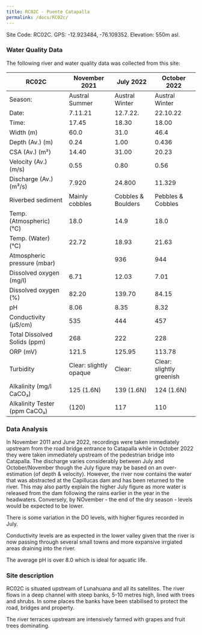 ```yaml
---
title: RC02C - Puente Catapalla
permalink: /docs/RC02c/
---
```



Site Code: RC02C.  GPS: -12.923484, -76.109352. Elevation: 550m asl.


### Water Quality Data

The following river and water quality data was collected from this site:

|     RC02C                            |     November 2021             |     July 2022             |     October 2022                |
|--------------------------------------|-------------------------------|---------------------------|---------------------------------|
|     Season:                          |     Austral Summer            |     Austral Winter        |     Austral Winter              |
|     Date:                            |     7.11.21                   |     12.7.22.              |     22.10.22                    |
|     Time:                            |     17.45                     |     18.30                 |     18.00                       |
|     Width (m)                        |     60.0                      |     31.0                  |     46.4                        |
|     Depth (Av.) (m)                  |     0.24                      |     1.00                  |     0.436                       |
|     CSA (Av.) (m²)                   |     14.40                     |     31.00                 |     20.23                       |
|     Velocity (Av.) (m/s)             |     0.55                      |     0.80                  |     0.56                        |
|     Discharge (Av.) (m³/s)           |     7.920                     |     24.800                |     11.329                      |
|     Riverbed sediment                |     Mainly cobbles            |     Cobbles & Boulders    |     Pebbles & Cobbles           |
|     Temp. (Atmospheric) (°C)         |     18.0                      |     14.9                  |     18.0                        |
|     Temp. (Water) (°C)               |     22.72                     |     18.93                 |     21.63                       |
|     Atmospheric pressure (mbar)      |                               |     936                   |     944                         |
|     Dissolved oxygen (mg/l)          |     6.71                      |     12.03                 |     7.01                        |
|     Dissolved oxygen (%)             |     82.20                     |     139.70                |     84.15                       |
|     pH                               |     8.06                      |     8.35                  |     8.32                        |
|     Conductivity (µS/cm)             |     535                       |     444                   |     457                         |
|     Total Dissolved Solids (ppm)     |     268                       |     222                   |     228                         |
|     ORP (mV)                         |     121.5                     |     125.95                |     113.78                      |
|     Turbidity                        |     Clear: slightly opaque    |     Clear:                |     Clear: slightly greenish    |
|     Alkalinity (mg/l CaCO₃)          |     125 (1.6N)                |     139 (1.6N)            |     124 (1.6N)                  |
|     Alkalinity Tester (ppm CaCO₃)    |     (120)                     |     117                   |     110                         |


### Data Analysis
In November 2011 and June 2022, recordings were taken immediately upstream from the road bridge entrance to Catapalla while in October 2022 they were taken immediately upstream of the pedestrian bridge into Catapalla.
The discharge varies considerably between July and October/November though the July figure may be based on an over-estimation (of depth & velocity). However, the river now contains the water that was abstracted at the Capillucas dam and has been returned to the river. This may also partly explain the higher July figure as more water is released from the dam following the rains earlier in the year in the headwaters. Conversely, by NOvember - the end of the dry season - levels would be expected to be lower.

There is some variation in the DO levels, with higher figures recorded in July.

Conductivity levels are as expected in the lower valley given that the river is now passing through several small towns and more expansive irrgiated areas draining into the river.

The average pH is over 8.0 which is ideal for aquatic life.


### Site description
RC02C is situated upstream of Lunahuana and all its satellites. The river flows in a deep channel with steep banks, 5-10 metres high, lined with trees and shrubs. In some places the banks have been stabilised to protect the road, bridges and property.

The river terraces upstream are intensively farmed with grapes and fruit trees dominating.
